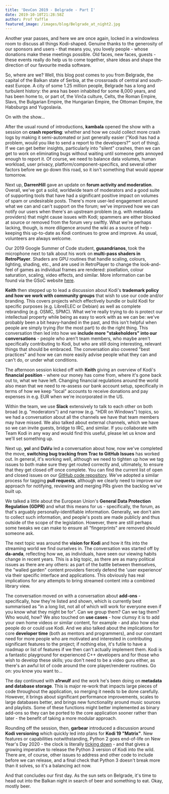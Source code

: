 ```yaml
---
title: 'DevCon 2019 - Belgrade - Part I'
date: 2019-10-10T21:28:58Z
author: Prof Yaffle
featured_image: /images/blog/Belgrade_at_night2.jpg
---
```

Another year passes, and here we are once again, locked in a windowless room to discuss all things Kodi-shaped. Genuine thanks to the generosity of our sponsors and users - that means you, you lovely people - whose donations make these meetings possible. Old faces, new faces, guests - these events really do help us to come together, share ideas and shape the direction of our favourite media software.

 So, where are we? Well, this blog post comes to you from Belgrade, the capital of the Balkan state of Serbia, at the crossroads of central and south-east Europe. A city of some 1.25 million people, Belgrade has a long and turbulent history: the area has been inhabited for some 8,000 years, and has been home to, or part of, the Vinča culture, Celts, the Roman Empire, Slavs, the Bulgarian Empire, the Hungarian Empire, the Ottoman Empire, the Habsburgs and Yugoslavia. 

 On with the show...

  

 After the usual round of introductions, **kambala** opened the show with a session on **crash reporting**: whether and how we could collect more crash logs by making it semi-automated or just generally easier ("Kodi has had a problem, would you like to send a report to the developers?" sort of thing). If we can get better insights, particularly into "silent" crashes, then we can get to work on eliminating bugs without waiting until someone gets annoyed enough to report it. Of course, we need to balance data volumes, human workload, user privacy, platform/component-specifics, and several other factors before we go down this road, so it isn't something that would appear tomorrow.

 Next up, **DarrenHill** gave an update on **forum activity and moderation**. Overall, we've got a solid, worldwide team of moderators and a good suite of supporting tools that have had a significant positive impact on volumes of spam or undesirable posts. There's more user-led engagement around what we can and can't support on the forum; we've improved how we can notify our users when there's an upstream problem (e.g. with metadata providers) that might cause issues with Kodi; spammers are either blocked at source or removed from the forum very swiftly. What we're perhaps lacking, though, is more diligence around the wiki as a source of help - keeping this up-to-date as Kodi continues to grow and improve. As usual, volunteers are always welcome.

 Our 2019 Google Summer of Code student, **gusandrianos**, took the microphone next to talk about his work on **multi-pass shaders in RetroPlayer**. Shaders are GPU routines that handle scaling, colours, lighting, shading, etc., and are used in RetroPlayer to change the look-and-feel of games as individual frames are rendered: pixellation, colour saturation, scaling, video effects, and similar. More information can be found via the GSoC website [here](https://summerofcode.withgoogle.com/projects/#5723607831937024).

 **Keith** then stepped up to lead a discussion about Kodi's **trademark policy** **and how we work with community groups** that wish to use our code and/or branding. This covers projects which effectively bundle or build Kodi for specific purposes (e.g. LibreELEC or Debian) as well as complete rebranding (e.g. OSMC, SPMC). What we're really trying to do is protect our intellectual property while being as easy to work with as we can be: we've probably been a bit heavy-handed in the past, and this isn't helpful when people are simply trying (for the most part) to do the right thing. This conversation then led into how we **include more "stakeholders" into our conversations** - people who aren't team members, who maybe aren't specifically contributing to Kodi, but who are still doing interesting, relevant things that should be embraced. The conversation also covered "best practices" and how we can more easily advise people what they can and can't do, or under what conditions.

 The afternoon session kicked off with **Keith** giving an overview of Kodi's **financial position** - where our money has come from, where it's gone back out to, what we have left. Changing financial regulations around the world also mean that we need to re-assess our bank account setup, specifically in terms of how we keep "local" accounts to receive donations and pay expenses in e.g. EUR when we're incorporated in the US.

 Within the team, we use **Slack** extensively to talk to each other on both broad (e.g. "moderators") and narrow (e.g. "HDR on Windows") topics, so we had a conversation about all the channels we have that team members may have missed. We also talked about external channels, which we have so we can invite guests, bridge to IRC, and similar. If you collaborate with Team Kodi in any way and would find this useful, please let us know and we'll set something up.

 Next up, **yol** and **DaVu** led a conversation about how, now we've completed the move, **switching bug tracking from Trac to GitHub Issues** has worked out. In general, it's working well, although we need to tighten up how we tag issues to both make sure they get routed correctly and, ultimately, to ensure that they get closed off once complete. You can find the current list of open and closed issues on our [GitHub code repository](https://github.com/xbmc/xbmc/issues). We've adopted a similar process for tagging **pull requests**, although we clearly need to improve our approach for notifying, reviewing and merging PRs given the backlog we've built up.

 We talked a little about the European Union's **General Data Protection Regulation (GDPR)** and what this means for us - specifically, the forum, as that's arguably personally-identifiable information. Generally, we don't aim to collect such information, and people's posts are made publicly and thus outside of the scope of the legislation. However, there are still perhaps some tweaks we can make to ensure all "fingerprints" are removed should someone ask.

 The next topic was around the **vision for Kodi** and how it fits into the streaming world we find ourselves in. The conversation was started off by **da-anda**, reflecting how we, as individuals, have seen our viewing habits change in recent years. This is a big topic, as there are as many political issues as there are any others: as part of the battle between themselves, the "walled garden" content providers fiercely defend the 'user experience' via their specific interface and applications. This obviously has real implications for any attempts to bring streamed content into a combined library view.

 The conversation moved on with a conversation about **add-ons** - specifically, how they're listed and shown, which is currently best summarised as "in a long list, not all of which will work for everyone even if you know what they might be for". Can we group them? Can we tag them? Who would, how? We also touched on **use cases** - how clumsy it is to add your own home videos or similar content, for example - and also how else people do or could use Kodi. And we also talked about the implications for core **developer time** (both as mentors and programmers), and our constant need for more people who are motivated and interested in contributing significant features to the project; if nothing else, it's futile to have a roadmap or list of features if we then can't actually implement them. Kodi is a fantastic playground for experienced C++ developers and for those who wish to develop these skills; you don't need to be a video guru either, as there's an awful lot of code around the core player/renderer routines. Go on: you know you want to...

 The day continued with **a1rwulf** and the work he's been doing on **metadata and database storage**. This is major re-work that impacts large pieces of code throughout the application, so merging it needs to be done carefully. However, it brings about significant performance improvements, scales to large databases better, and brings new functionality around music sources and playlists. Some of these functions might better implemented as binary add-ons so they can be ported to the core application sooner rather than later - the benefit of taking a more modular approach.

 Rounding off the session, then, **garbear** introduced a discussion around **Kodi versioning** which quickly led into plans for **Kodi 19 "Matrix"**. New features or capabilities notwithstanding, Python 2 goes end-of-life on New Year's Day 2020 - the clock is literally [ticking down](https://pythonclock.org/) - and that gives a growing imperative to release the Python 3 version of Kodi into the wild. There are, of course, other issues to address and other code to include before we can release, and a final check that Python 3 doesn't break more than it solves, so it's a balancing act now.

  

 And that concludes our first day. As the sun sets on Belgrade, it's time to head out into the Balkan night in search of beer and something to eat. Okay, mostly beer.

 